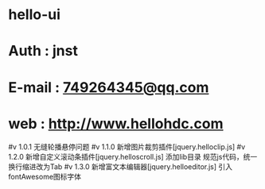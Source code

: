 # hello-ui
# Auth : jnst
# E-mail : 749264345@qq.com
# web : http://www.hellohdc.com

#v 1.0.1	无缝轮播悬停问题
#v 1.1.0	新增图片裁剪插件[jquery.helloclip.js]
#v 1.2.0	新增自定义滚动条插件[jquery.helloscroll.js]
				 添加lib目录
				 规范js代码，统一换行缩进改为Tab
#v 1.3.0	新增富文本编辑器[jquery.helloeditor.js]
				引入fontAwesome图标字体